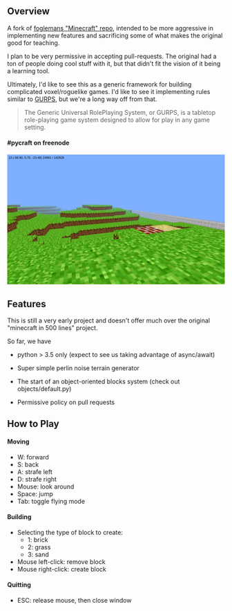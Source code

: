 ## Overview

A fork of [foglemans "Minecraft" repo](https://github.com/fogleman/Minecraft), intended to be more aggressive in implementing new features and sacrificing some of what makes the original good for teaching.

I plan to be very permissive in accepting pull-requests. The original had a ton
of people doing cool stuff with it, but that didn't fit the vision of it being
a learning tool.

Ultimately, I'd like to see this as a generic framework for building
complicated voxel/roguelike games. I'd like to see it implementing rules
similar to [GURPS](https://en.wikipedia.org/wiki/GURPS), but we're a long way off from that.

>The Generic Universal RolePlaying System, or GURPS, is a tabletop role-playing
game system designed to allow for play in any game setting.

#### #pycraft on freenode

![](screenshot.png "")

## Features

This is still a very early project and doesn't offer much over the original "minecraft in 500 lines" project.

So far, we have

 * python > 3.5 only (expect to see us taking advantage of async/await)

 * Super simple perlin noise terrain generator

 * The start of an object-oriented blocks system (check out objects/default.py)

 * Permissive policy on pull requests

## How to Play

#### Moving

- W: forward
- S: back
- A: strafe left
- D: strafe right
- Mouse: look around
- Space: jump
- Tab: toggle flying mode

#### Building

- Selecting the type of block to create:
    - 1: brick
    - 2: grass
    - 3: sand
- Mouse left-click: remove block
- Mouse right-click: create block

#### Quitting

- ESC: release mouse, then close window
